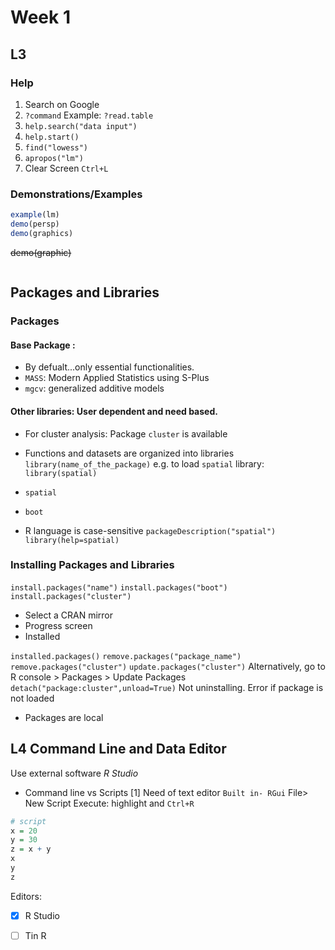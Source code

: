 # Week 1

## L3

### Help

1. Search on Google
2. ```?command``` Example: ```?read.table```
4. ```help.search("data input")```
5. ```help.start()```
6. ```find("lowess")```
7. ```apropos("lm")```
8. Clear Screen ```Ctrl+L```

### Demonstrations/Examples
```R
example(lm)
demo(persp)
demo(graphics)
```
~~demo(graphic)~~
```
```

## Packages and Libraries

### Packages

#### Base Package : 
* By defualt...only essential functionalities.
* `MASS`: Modern Applied Statistics using S-Plus
* `mgcv`: generalized additive models
#### Other libraries: User dependent and need based.
* For cluster analysis: Package `cluster` is available
* Functions and datasets are organized into libraries
`library(name_of_the_package)`
e.g. to load `spatial` library:
`library(spatial)`
* `spatial`
* `boot`

* R language is case-sensitive
`packageDescription("spatial")`
`library(help=spatial)`

### Installing Packages and Libraries
`install.packages("name")`
`install.packages("boot")`
`install.packages("cluster")`
* Select a CRAN mirror
* Progress screen
* Installed

`installed.packages()`
`remove.packages("package_name")`
`remove.packages("cluster")`
`update.packages("cluster")`
Alternatively, go to R console > Packages > Update Packages
`detach("package:cluster",unload=True)`
Not uninstalling. Error if package is not loaded
* Packages are local



## L4 Command Line and Data Editor
Use external software
*R Studio*
* Command line vs Scripts
[1] Need of text editor
`Built in- RGui` File> New Script
Execute: highlight and `Ctrl+R`

```R
# script
x = 20
y = 30
z = x + y
x
y
z
```

Editors:
- [X] R Studio
- [ ] Tin R

